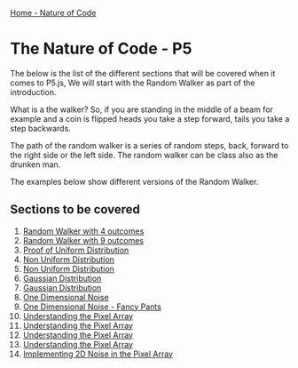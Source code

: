 [Home - Nature of Code](./)

# The Nature of Code - P5

The below is the list of the different sections that will be covered when it comes to P5.js, We will start with the Random Walker as part of the introduction.

What is a the walker? So, if you are standing in the middle of a beam for example and a coin is flipped heads you take a step forward, tails you take a step backwards.  

The path of the random walker is a series of random steps, back, forward
to the right side or the left side.  The random walker can be class also as the drunken man.  

The examples below show different versions of the Random Walker.

## Sections to be covered
1. [Random Walker with 4 outcomes](01_Random_Walker_with_4_outcomes)
2. [Random Walker with 9 outcomes](02_Random_Walker_with_9_outcomes)
3. [Proof of Uniform Distribution](03_Uniform_Distribution_of_Numbers)
4. [Non Uniform Distribution](04_Non_Uniform_Distributions)
5. [Non Uniform Distribution](05_Non_Uniform_Distributions)
6. [Gaussian Distribution](06_Gaussian_Distribution)
7. [Gaussian Distribution](07_Non_Uniform_Distribution)
8. [One Dimensional Noise](08_One_Dimensional_Noise)
9. [One Dimensional Noise - Fancy Pants](09_One_Dimensional_Noise_Fancy_Pants)
10. [Understanding the Pixel Array](10_Understanding_the_Pixel_Array)
11. [Understanding the Pixel Array](11_Understanding_the_Pixel_Array)
12. [Understanding the Pixel Array](12_Understanding_the_Pixel_Array)
13. [Understanding the Pixel Array](13_Understanding_the_Pixel_Array)
14. [Implementing 2D Noise in the Pixel Array](14_Implementing_2D_Noise_in_the_Pixel_Array)
